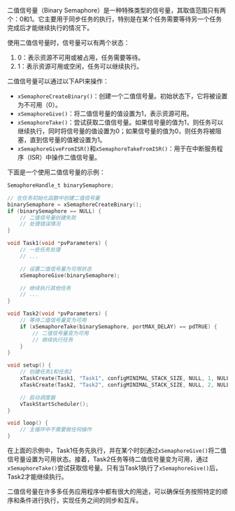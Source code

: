 二值信号量（Binary Semaphore）是一种特殊类型的信号量，其取值范围只有两个：0和1。它主要用于同步任务的执行，特别是在某个任务需要等待另一个任务完成后才能继续执行的情况下。

使用二值信号量时，信号量可以有两个状态：

1. 0：表示资源不可用或被占用，任务需要等待。
2. 1：表示资源可用或空闲，任务可以继续执行。

二值信号量可以通过以下API来操作：

- `xSemaphoreCreateBinary()`：创建一个二值信号量。初始状态下，它将被设置为不可用（0）。
- `xSemaphoreGive()`：将二值信号量的值设置为1，表示资源可用。
- `xSemaphoreTake()`：尝试获取二值信号量。如果信号量的值为1，则任务可以继续执行，同时将信号量的值设置为0；如果信号量的值为0，则任务将被阻塞，直到信号量的值被设置为1。
- `xSemaphoreGiveFromISR()`和`xSemaphoreTakeFromISR()`：用于在中断服务程序（ISR）中操作二值信号量。

下面是一个使用二值信号量的示例：

```c
SemaphoreHandle_t binarySemaphore;

// 在任务初始化函数中创建二值信号量
binarySemaphore = xSemaphoreCreateBinary();
if (binarySemaphore == NULL) {
    // 二值信号量创建失败
    // 处理错误情况
}

void Task1(void *pvParameters) {
    // 一些任务处理
    // ...

    // 设置二值信号量为可用状态
    xSemaphoreGive(binarySemaphore);

    // 继续执行其他任务
    // ...
}

void Task2(void *pvParameters) {
    // 等待二值信号量变为可用
    if (xSemaphoreTake(binarySemaphore, portMAX_DELAY) == pdTRUE) {
        // 二值信号量变为可用
        // 继续执行任务
    }
}

void setup() {
    // 创建任务1和任务2
    xTaskCreate(Task1, "Task1", configMINIMAL_STACK_SIZE, NULL, 1, NULL);
    xTaskCreate(Task2, "Task2", configMINIMAL_STACK_SIZE, NULL, 2, NULL);

    // 启动调度器
    vTaskStartScheduler();
}

void loop() {
    // 主循环中不需要做任何操作
}
```

在上面的示例中，Task1任务先执行，并在某个时刻通过`xSemaphoreGive()`将二值信号量设置为可用状态。接着，Task2任务等待二值信号量变为可用，通过`xSemaphoreTake()`尝试获取信号量。只有当Task1执行了`xSemaphoreGive()`后，Task2才能继续执行。

二值信号量在许多多任务应用程序中都有很大的用途，可以确保任务按照特定的顺序和条件进行执行，实现任务之间的同步和互斥。